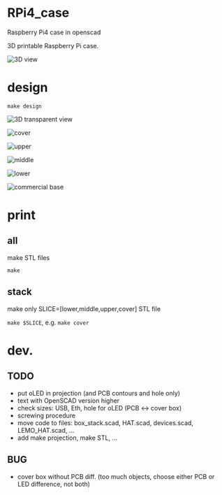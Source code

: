 # RPi4_case

Raspberry Pi4 case in openscad

3D printable Raspberry Pi case.

![3D view](3Dview.png)

# design

`make design`

![3D transparent view](3Dview_tranparent.png)

![cover](box_cover.png)

![upper](box_upper.png)

![middle](box_middle.png)

![lower](box_lower.png)

![commercial base](base_box.png)

# print

## all

make STL files

`make`

## stack

make only SLICE=[lower,middle,upper,cover] STL file

`make $SLICE`, e.g. `make cover`

# dev.

## TODO

- put oLED in projection (and PCB contours and hole only)
- text with OpenSCAD version higher
- check sizes: USB, Eth, hole for oLED (PCB <-> cover box)
- screwing procedure
- move code to files: box_stack.scad, HAT.scad, devices.scad, LEMO_HAT.scad, ...
- add make projection, make STL, ...

## BUG

- cover box without PCB diff. (too much objects, choose either PCB or LED difference, not both)
